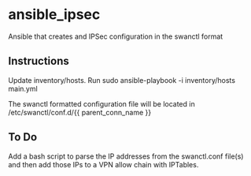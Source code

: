 # ansible_ipsec
Ansible that creates and IPSec configuration in the swanctl format

## Instructions
Update inventory/hosts.
Run sudo ansible-playbook -i inventory/hosts main.yml

The swanctl formatted configuration file will be located in /etc/swanctl/conf.d/{{ parent_conn_name }}

## To Do
Add a bash script to parse the IP addresses from the swanctl.conf file(s) and then add those IPs to a VPN allow chain with IPTables.